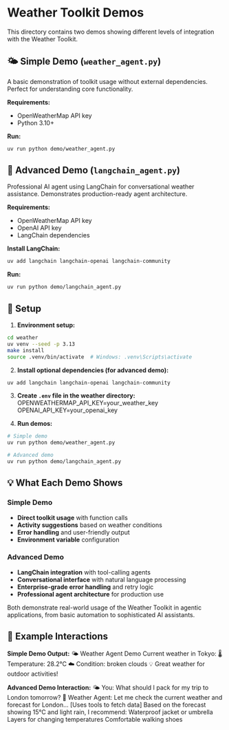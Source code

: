 # Weather Toolkit Demos

This directory contains two demos showing different levels of integration with the Weather Toolkit.

## 🌤️ Simple Demo (`weather_agent.py`)

A basic demonstration of toolkit usage without external dependencies. Perfect for understanding core functionality.

**Requirements:**
- OpenWeatherMap API key
- Python 3.10+

**Run:**
```bash
uv run python demo/weather_agent.py
```

## 🤖 Advanced Demo (`langchain_agent.py`)

Professional AI agent using LangChain for conversational weather assistance. Demonstrates production-ready agent architecture.

**Requirements:**
- OpenWeatherMap API key
- OpenAI API key  
- LangChain dependencies

**Install LangChain:**
```bash
uv add langchain langchain-openai langchain-community
```

**Run:**
```bash
uv run python demo/langchain_agent.py
```

## 🔧 Setup

1. **Environment setup:**
```bash
cd weather
uv venv --seed -p 3.13
make install
source .venv/bin/activate  # Windows: .venv\Scripts\activate
```

2. **Install optional dependencies (for advanced demo):**
```bash
uv add langchain langchain-openai langchain-community
```

3. **Create `.env` file in the weather directory:**
OPENWEATHERMAP_API_KEY=your_weather_key
OPENAI_API_KEY=your_openai_key



4. **Run demos:**
```bash
# Simple demo
uv run python demo/weather_agent.py

# Advanced demo  
uv run python demo/langchain_agent.py
```

## 💡 What Each Demo Shows

### Simple Demo
- **Direct toolkit usage** with function calls
- **Activity suggestions** based on weather conditions
- **Error handling** and user-friendly output
- **Environment variable** configuration

### Advanced Demo
- **LangChain integration** with tool-calling agents
- **Conversational interface** with natural language processing
- **Enterprise-grade error handling** and retry logic
- **Professional agent architecture** for production use

Both demonstrate real-world usage of the Weather Toolkit in agentic applications, from basic automation to sophisticated AI assistants.

## 🎯 Example Interactions

**Simple Demo Output:**
🌤️ Weather Agent Demo
Current weather in Tokyo:
🌡️ Temperature: 28.2°C
☁️ Condition: broken clouds
💡 Great weather for outdoor activities!


**Advanced Demo Interaction:**
🌤️ You: What should I pack for my trip to London tomorrow?
🤖 Weather Agent: Let me check the current weather and forecast for London...
[Uses tools to fetch data]
Based on the forecast showing 15°C and light rain, I recommend:
Waterproof jacket or umbrella
Layers for changing temperatures
Comfortable walking shoes
